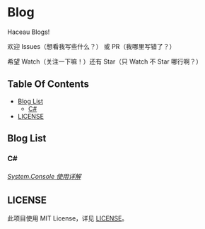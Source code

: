 # Blog
Haceau Blogs!

欢迎 Issues（想看我写些什么？） 或 PR（我哪里写错了？）

希望 Watch（关注一下嘛！）还有 Star（只 Watch 不 Star 哪行啊？）

## Table Of Contents
* [Blog List](#Blog-List)
  * [C#](#C#)
* [LICENSE](#LICENSE)

## Blog List

### C#

###### [System.Console 使用详解](csharp/System.Console使用详解.md)

## LICENSE
此项目使用 MIT License，详见 [LICENSE](LICENSE)。
